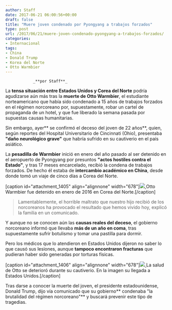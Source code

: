 ```yaml
---
author: Staff
date: 2017-06-21 06:00:56+00:00
draft: false
title: "Muere joven condenado por Pyongyang a trabajos forzados"
type: post
url: /2017/06/21/muere-joven-condenado-pyongyang-a-trabajos-forzados/
categories:
- Internacional
tags:
- China
- Donald Trump
- Korea del Norte
- Otto Warmbier
---
```



				_**por Staff**_

La **tensa situación entre Estados Unidos y Corea del Norte** podría agudizarse aún más tras la **muerte de Otto Warmbier**, el estudiante norteamericano que había sido condenado a 15 años de trabajos forzados en el régimen norcoreano por, supuestamente, robar un cartel de propaganda de un hotel, y que fue liberado la semana pasada por supuestas causas humanitarias.

Sin embargo, ayer** se confirmó el deceso del joven de 22 años**, quien, según reportes del Hospital Universitario de Cincinnati (Ohio), presentaba **"daño neurológico grave"** que habría sufrido en su cautiverio en el país asiático.

La **pesadilla de Warmbier** inició en enero del año pasado al ser detenido en el aeropuerto de Pyongyang por presuntos **"actos hostiles contra el Estado"**, y tras 17 meses encarcelado, recibió la condena de trabajos forzados. De hecho él estaba de **intercambio académico en China**, desde donde tomó un viaje de cinco días a Corea del Norte.

[caption id="attachment_1405" align="alignnone" width="678"][![](/uploads/2017/06/OttoWamberDetenido.jpg)
](/uploads/2017/06/OttoWamberDetenido.jpg) Otto Warmbier fue detenido en enero de 2016 en Corea del Norte.[/caption]


<blockquote>Lamentablemente, el horrible maltrato que nuestro hijo recibió de los norcoreanos ha provocado el resultado que hemos vivido hoy, explicó la familia en un comunicado.</blockquote>


Y aunque no se conocen aún las **causas reales del deceso**, el gobierno norcoreano informó que llevaba **más de un año en coma**, tras supuestamente sufrir botulismo y tomar una pastilla para dormir.

Pero los médicos que lo atendieron en Estados Unidos dijeron no saber lo que causó sus lesiones, aunque **tampoco encontraron fracturas** que pudieran haber sido generadas por torturas físicas.

[caption id="attachment_1406" align="alignnone" width="678"][![](/uploads/2017/06/LaSaludDeOtto.jpg)
](/uploads/2017/06/LaSaludDeOtto.jpg) La salud de Otto se deterioró durante su cautiverio. En la imagen su llegada a Estados Unidos.[/caption]

Tras darse a conocer la muerte del joven, el presidente estadounidense, Donald Trump, dijo vía comunicado que su gobierno** condenaba "la brutalidad del régimen norcoreano"** y buscará prevenir este tipo de tragedias.		
